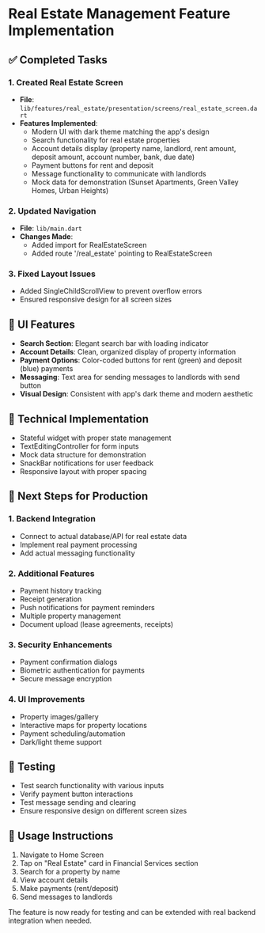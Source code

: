 # Real Estate Management Feature Implementation

## ✅ Completed Tasks

### 1. Created Real Estate Screen
- **File**: `lib/features/real_estate/presentation/screens/real_estate_screen.dart`
- **Features Implemented**:
  - Modern UI with dark theme matching the app's design
  - Search functionality for real estate properties
  - Account details display (property name, landlord, rent amount, deposit amount, account number, bank, due date)
  - Payment buttons for rent and deposit
  - Message functionality to communicate with landlords
  - Mock data for demonstration (Sunset Apartments, Green Valley Homes, Urban Heights)

### 2. Updated Navigation
- **File**: `lib/main.dart`
- **Changes Made**:
  - Added import for RealEstateScreen
  - Added route '/real_estate' pointing to RealEstateScreen

### 3. Fixed Layout Issues
- Added SingleChildScrollView to prevent overflow errors
- Ensured responsive design for all screen sizes

## 🎨 UI Features
- **Search Section**: Elegant search bar with loading indicator
- **Account Details**: Clean, organized display of property information
- **Payment Options**: Color-coded buttons for rent (green) and deposit (blue) payments
- **Messaging**: Text area for sending messages to landlords with send button
- **Visual Design**: Consistent with app's dark theme and modern aesthetic

## 🔧 Technical Implementation
- Stateful widget with proper state management
- TextEditingController for form inputs
- Mock data structure for demonstration
- SnackBar notifications for user feedback
- Responsive layout with proper spacing

## 🚀 Next Steps for Production

### 1. Backend Integration
- Connect to actual database/API for real estate data
- Implement real payment processing
- Add actual messaging functionality

### 2. Additional Features
- Payment history tracking
- Receipt generation
- Push notifications for payment reminders
- Multiple property management
- Document upload (lease agreements, receipts)

### 3. Security Enhancements
- Payment confirmation dialogs
- Biometric authentication for payments
- Secure message encryption

### 4. UI Improvements
- Property images/gallery
- Interactive maps for property locations
- Payment scheduling/automation
- Dark/light theme support

## 📱 Testing
- Test search functionality with various inputs
- Verify payment button interactions
- Test message sending and clearing
- Ensure responsive design on different screen sizes

## 🎯 Usage Instructions
1. Navigate to Home Screen
2. Tap on "Real Estate" card in Financial Services section
3. Search for a property by name
4. View account details
5. Make payments (rent/deposit)
6. Send messages to landlords

The feature is now ready for testing and can be extended with real backend integration when needed.
